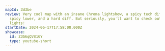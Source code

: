 ```yaml
---
mapId: 3d3be
review: Very cool map with an insane Chroma lightshow, a spicy tech diff, a less
  spicy lower, and a hard diff. But seriously, you'll want to check out those
  lights!
startDate: 2024-06-17T17:58:00.000Z
showcase:
  id: Z3G6qQV81GY
  type: youtube-short
---
```

